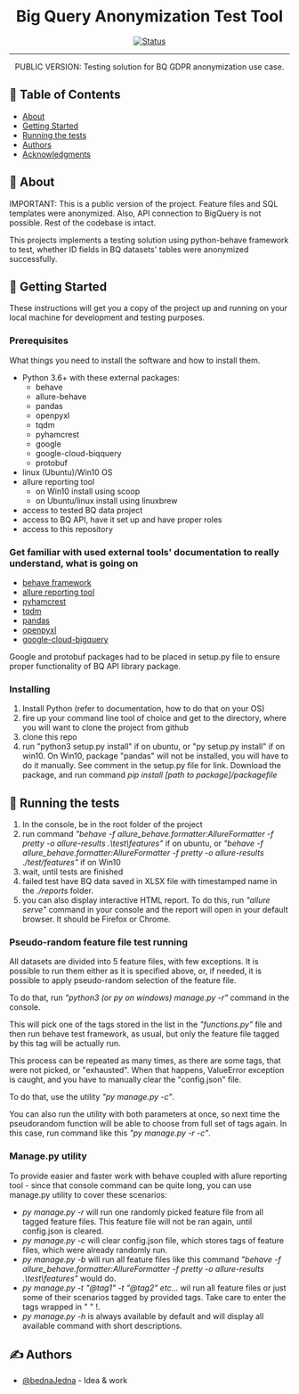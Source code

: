 <h1 align="center">Big Query Anonymization Test Tool</h1>

<div align="center">

[![Status](https://img.shields.io/badge/status-active-success.svg)]()

</div>

---

<p align="center"> PUBLIC VERSION: Testing solution for BQ GDPR anonymization use case.
    <br> 
</p>

## 📝 Table of Contents

- [About](#about)
- [Getting Started](#getting_started)
- [Running the tests](#tests)
- [Authors](#authors)
- [Acknowledgments](#acknowledgement)

## 🧐 About <a name = "about"></a>

IMPORTANT: This is a public version of the project. Feature files and SQL templates were anonymized. Also, API connection to BigQuery is not possible. Rest of the codebase is intact.

This projects implements a testing solution using python-behave framework to test, whether ID fields in BQ datasets' tables were anonymized successfully.

## 🏁 Getting Started <a name = "getting_started"></a>

These instructions will get you a copy of the project up and running on your local machine for development and testing purposes.

### Prerequisites

What things you need to install the software and how to install them.

- Python 3.6+ with these external packages:
  - behave
  - allure-behave
  - pandas
  - openpyxl
  - tqdm
  - pyhamcrest
  - google
  - google-cloud-biqquery
  - protobuf
- linux (Ubuntu)/Win10 OS
- allure reporting tool
  - on Win10 install using scoop
  - on Ubuntu/linux install using linuxbrew
- access to tested BQ data project
- access to BQ API, have it set up and have proper roles
- access to this repository

### Get familiar with used external tools' documentation to really understand, what is going on

- <a href="https://behave.readthedocs.io/en/latest/index.html">behave framework</a>
- <a href="http://allure.qatools.ru/">allure reporting tool</a>
- <a href="https://github.com/hamcrest/PyHamcrest">pyhamcrest</a>
- <a href="https://github.com/tqdm/tqdm">tqdm</a>
- <a href="https://pandas.pydata.org/pandas-docs/stable/index.html">pandas</a>
- <a href="https://openpyxl.readthedocs.io/en/stable/">openpyxl</a>
- <a href="https://pypi.org/project/google-cloud-bigquery/">google-cloud-bigquery</a>

Google and protobuf packages had to be placed in setup.py file to ensure proper functionality of BQ API library package.

### Installing

1. Install Python (refer to documentation, how to do that on your OS)
2. fire up your command line tool of choice and get to the directory, where you will want to clone the project from github
3. clone this repo
4. run "python3 setup.py install" if on ubuntu, or "py setup.py install" if on win10. On Win10, package "pandas" will not be installed, you will have to do it manually. See comment in the setup.py file for link. Download the package, and run command _pip install [path to package]/packagefile_

## 🔧 Running the tests <a name = "tests"></a>

1. In the console, be in the root folder of the project
2. run command _"behave -f allure_behave.formatter:AllureFormatter -f pretty -o allure-results .\test\features\"_ if on ubuntu, or _"behave -f allure_behave.formatter:AllureFormatter -f pretty -o allure-results ./test/features"_ if on Win10
3. wait, until tests are finished
4. failed test have BQ data saved in XLSX file with timestamped name in the _./reports_ folder.
5. you can also display interactive HTML report. To do this, run _"allure serve"_ command in your console and the report will open in your default browser. It should be Firefox or Chrome.

### Pseudo-random feature file test running

All datasets are divided into 5 feature files, with few exceptions. It is possible to run them either as it is specified above, or, if needed, it is possible to apply pseudo-random selection of the feature file.

To do that, run _"python3 (or py on windows) manage.py -r"_ command in the console.

This will pick one of the tags stored in the list in the _"functions.py"_ file and then run behave test framework, as usual, but only the feature file tagged by this tag will be actually run.

This process can be repeated as many times, as there are some tags, that were not picked, or "exhausted". When that happens, ValueError exception is caught, and you have to manually clear the "config.json" file.

To do that, use the utility _"py manage.py -c"_.

You can also run the utility with both parameters at once, so next time the pseudorandom function will be able to choose from full set of tags again. In this case, run command like this _"py manage.py -r -c"_.

### Manage.py utility

To provide easier and faster work with behave coupled with allure reporting tool - since that console command can be quite long, you can use manage.py utility to cover these scenarios:

- _py manage.py -r_ will run one randomly picked feature file from all tagged feature files. This feature file will not be ran again, until config.json is cleared.
- _py manage.py -c_ will clear config.json file, which stores tags of feature files, which were already randomly run.
- _py manage.py -b_ will run all feature files like this command _"behave -f allure_behave.formatter:AllureFormatter -f pretty -o allure-results .\test\features\"_ would do.
- _py manage.py -t "@tag1" -t "@tag2" etc..._ wil run all feature files or just some of their scenarios tagged by provided tags. Take care to enter the tags wrapped in " " !.
- _py manage.py -h_ is always available by default and will display all available command with short descriptions.

## ✍️ Authors <a name = "authors"></a>

- [@bednaJedna](https://github.com/bednaJedna) - Idea & work
